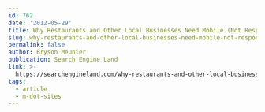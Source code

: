 ```yaml
---
id: 762
date: '2012-05-29'
title: Why Restaurants and Other Local Businesses Need Mobile (Not Responsive) Sites
slug: why-restaurants-and-other-local-businesses-need-mobile-not-responsive-sites
permalink: false
author: Bryson Meunier
publication: Search Engine Land
link: >-
  https://searchengineland.com/why-restaurants-and-other-local-businesses-need-mobile-not-responsive-sites-122002
tags:
  - article
  - m-dot-sites
---
```



